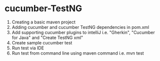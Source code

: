# cucumber-TestNG

1. Creating a basic maven project
2. Adding cucumber and cucumber TestNG dependencies in pom.xml
3. Add supporting cucumber plugins to intelliJ i.e. "Gherkin", "Cucumber for Java" and "Create TestNG xml"
4. Create sample cucumber test
5. Run test via IDE
6. Run test from command line using maven command i.e. mvn test
